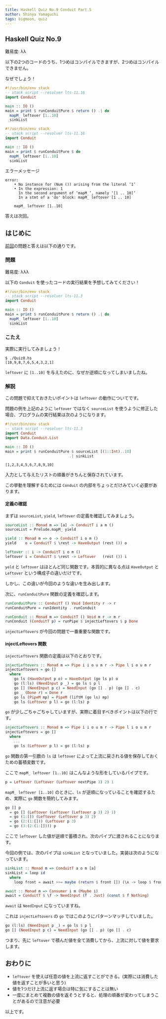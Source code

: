 ```yaml
---
title: Haskell Quiz No.9 Conduit Part.5
author: Shinya Yamaguchi
tags: bigmoon, quiz
---
```


## Haskell Quiz No.9

難易度: λλ

以下の2つのコードのうち、1つめはコンパイルできますが、2つめはコンパイルできません。

なぜでしょう！

```hs
#!/usr/bin/env stack
-- stack script --resolver lts-11.16
import Conduit

main :: IO ()
main = print $ runConduitPure $ return () .| do
  mapM_ leftover [1..10]
  sinkList
```

```hs
#!/usr/bin/env stack
-- stack script --resolver lts-11.16
import Conduit

main :: IO ()
main = print $ runConduitPure $ do
  mapM_ leftover [1..10]
  sinkList
```

エラーメッセージ

```shell
error:
    • No instance for (Num ()) arising from the literal ‘1’
    • In the expression: 1
      In the second argument of ‘mapM_’, namely ‘[1 .. 10]’
      In a stmt of a 'do' block: mapM_ leftover [1 .. 10]

    mapM_ leftover [1..10]
```

答えは次回。

<!--more-->

## はじめに

[前回](./04-08-quiz-8.html)の問題と答えは以下の通りです。

### 問題

難易度: λλλ

以下の `Conduit` を使ったコードの実行結果を予想してみてください！

```hs
#!/usr/bin/env stack
-- stack script --resolver lts-11.3
import Conduit

main :: IO ()
main = print $ runConduitPure $ return () .| do
  mapM_ leftover [1..10]
  sinkList
```

### こたえ

実際に実行してみましょう！

```shell
$ ./Quiz8.hs
[10,9,8,7,6,5,4,3,2,1]
```

`leftover` に `[1..10]` を与えたのに、なぜか逆順になってしまいましたね。

### 解説

この問題で抑えておきたいポイントは `leftover` の動作についてです。

問題の例を上記のように `leftover` ではなく `sourceList` を使うように修正した場合、プログラムの実行結果は次のようになります。

```hs
#!/usr/bin/env stack
-- stack script --resolver lts-11.3
import Conduit
import Data.Conduit.List

main :: IO ()
main = print $ runConduitPure $ sourceList [(1::Int)..10]
                             .| sinkList
```

```shell
[1,2,3,4,5,6,7,8,9,10]
```

入力として与えたリストの順番がきちんと保存されています。

この挙動を理解するためには `Conduit` の内部をちょっとだけみていく必要があります。

#### 定義の確認

まずは `sourceList`, `yield`, `leftover` の定義を確認してみましょう。

```hs
sourceList :: Monad m => [a] -> ConduitT i a m ()
sourceList = Prelude.mapM_ yield

yield :: Monad m => o -> ConduitT i o m ()
yield    o = ConduitT $ \rest -> HaveOutput (rest ()) o

leftover :: i -> ConduitT i o m ()
leftover i = ConduitT $ \rest -> Leftover   (rest ()) i
```

`yeld` と `leftover` はほとんど同じ関数です。本質的に異なる点は `HaveOutput` と `Leftover` という構成子の違いだけです。

しかし、この違いが今回のような違いを生み出します。

次に、`runConduitPure` 関数の定義を確認します。

```hs
runConduitPure :: ConduitT () Void Identity r -> r
runConduitPure = runIdentity . runConduit

runConduit :: Monad m => ConduitT () Void m r -> m r
runConduit (ConduitT p) = runPipe $ injectLeftovers $ p Done
```

`injectLeftovers` が今回の問題で一番重要な関数です。

#### injectLeftovers 関数

`injectLeftovers` 関数の定義は以下のとおりです。

```hs
injectLeftovers :: Monad m => Pipe i i o u m r -> Pipe l i o u m r
injectLeftovers = go []
  where
    go ls (HaveOutput p o) = HaveOutput (go ls p) o
    go (l:ls) (NeedInput p _) = go ls $ p l
    go [] (NeedInput p c) = NeedInput (go [] . p) (go [] . c)
    go _ (Done r) = Done r
    go ls (PipeM mp) = PipeM (liftM (go ls) mp)
    go ls (Leftover p l) = go (l:ls) p
```

`go` が少しごちゃごちゃしていますが、実際に着目すべきポイントは以下の行です。

```hs
injectLeftovers :: Monad m => Pipe i i o u m r -> Pipe l i o u m r
injectLeftovers = go []
  where
  　...
    go ls (Leftover p l) = go (l:ls) p
```

`go` 関数の第一引数の `ls` は `leftover` によって上流に戻される値を保存しておくための蓄積変数です。

ここで `mapM_ leftover [1..10]` はこんなような形をしているパイプです。

```haskell
p = Leftover (Leftover (Leftover nextPipe 3) 2) 1
```

`mapM_ leftover [1..10]` のときに、`ls` が逆順になっていることを確認するため、実際に `go` 関数を簡約してみます。

```haskell
go [] p
  = go [] (Leftover (Leftover (Leftover p 3) 2) 1)
  = go (1:[]) (Leftover (Leftover p 3) 2)
  = go (2:(1:[])) (Leftover p 3)
  = go (3:(2:(1:[]))) p
```

ここで `leftover` した値が逆順で蓄積され、次のパイプに渡されることになります。

今回の例では、次のパイプは `sinkList` となっていました。実装は次のようになっています。

```hs
sinkList :: Monad m => ConduitT a o m [a]
sinkList = loop id
  where
    loop front = await >>= maybe (return $ front []) (\x -> loop $ front . (x:))

await :: Monad m => Consumer i m (Maybe i)
await = ConduitT $ \f -> NeedInput (f . Just) (const $ f Nothing)
```

`await` は `NeedInput` になっていますね。

これは `injectLeftovers` の `go` ではこのようにパターンマッチしていました。

```hs
go (l:ls) (NeedInput p _) = go ls $ p l
go [] (NeedInput p c) = NeedInput (go [] . p) (go [] . c)
```

つまり、先に `leftover` で積んだ値を全て消費してから、上流に対して値を要求します。

## おわりに

- `leftover` を使えば任意の値を上流に返すことができる。(実際には消費した値を返すことが多いと思う)
- 値を1つだけ上流に返す場合は特に気にすることは無い
- 一度にまとめて複数の値を返そうとすると、処理の順番が変わってしまうことがあるので注意が必要

以上です。